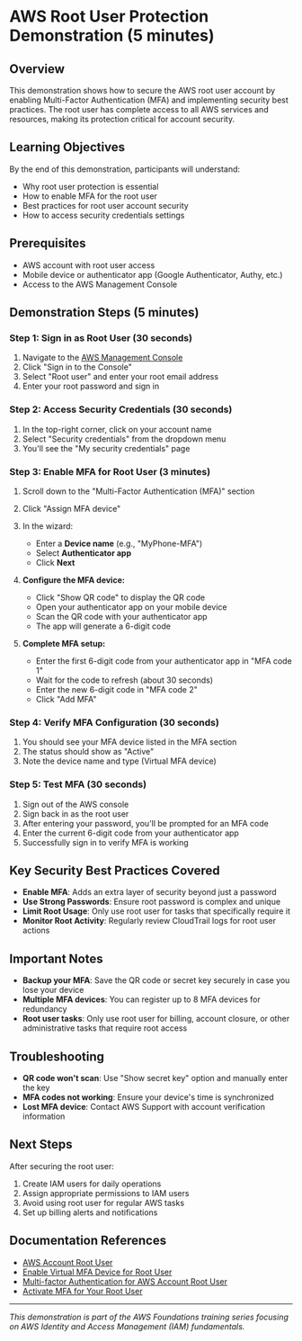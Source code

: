 # AWS Root User Protection Demonstration (5 minutes)

## Overview
This demonstration shows how to secure the AWS root user account by enabling Multi-Factor Authentication (MFA) and implementing security best practices. The root user has complete access to all AWS services and resources, making its protection critical for account security.

## Learning Objectives
By the end of this demonstration, participants will understand:
- Why root user protection is essential
- How to enable MFA for the root user
- Best practices for root user account security
- How to access security credentials settings

## Prerequisites
- AWS account with root user access
- Mobile device or authenticator app (Google Authenticator, Authy, etc.)
- Access to the AWS Management Console

## Demonstration Steps (5 minutes)

### Step 1: Sign in as Root User (30 seconds)
1. Navigate to the [AWS Management Console](https://console.aws.amazon.com/)
2. Click "Sign in to the Console"
3. Select "Root user" and enter your root email address
4. Enter your root password and sign in

### Step 2: Access Security Credentials (30 seconds)
1. In the top-right corner, click on your account name
2. Select "Security credentials" from the dropdown menu
3. You'll see the "My security credentials" page

### Step 3: Enable MFA for Root User (3 minutes)
1. Scroll down to the "Multi-Factor Authentication (MFA)" section
2. Click "Assign MFA device"
3. In the wizard:
   - Enter a **Device name** (e.g., "MyPhone-MFA")
   - Select **Authenticator app**
   - Click **Next**

4. **Configure the MFA device:**
   - Click "Show QR code" to display the QR code
   - Open your authenticator app on your mobile device
   - Scan the QR code with your authenticator app
   - The app will generate a 6-digit code

5. **Complete MFA setup:**
   - Enter the first 6-digit code from your authenticator app in "MFA code 1"
   - Wait for the code to refresh (about 30 seconds)
   - Enter the new 6-digit code in "MFA code 2"
   - Click "Add MFA"

### Step 4: Verify MFA Configuration (30 seconds)
1. You should see your MFA device listed in the MFA section
2. The status should show as "Active"
3. Note the device name and type (Virtual MFA device)

### Step 5: Test MFA (30 seconds)
1. Sign out of the AWS console
2. Sign back in as the root user
3. After entering your password, you'll be prompted for an MFA code
4. Enter the current 6-digit code from your authenticator app
5. Successfully sign in to verify MFA is working

## Key Security Best Practices Covered
- **Enable MFA**: Adds an extra layer of security beyond just a password
- **Use Strong Passwords**: Ensure root password is complex and unique
- **Limit Root Usage**: Only use root user for tasks that specifically require it
- **Monitor Root Activity**: Regularly review CloudTrail logs for root user actions

## Important Notes
- **Backup your MFA**: Save the QR code or secret key securely in case you lose your device
- **Multiple MFA devices**: You can register up to 8 MFA devices for redundancy
- **Root user tasks**: Only use root user for billing, account closure, or other administrative tasks that require root access

## Troubleshooting
- **QR code won't scan**: Use "Show secret key" option and manually enter the key
- **MFA codes not working**: Ensure your device's time is synchronized
- **Lost MFA device**: Contact AWS Support with account verification information

## Next Steps
After securing the root user:
1. Create IAM users for daily operations
2. Assign appropriate permissions to IAM users
3. Avoid using root user for regular AWS tasks
4. Set up billing alerts and notifications

## Documentation References
- [AWS Account Root User](https://docs.aws.amazon.com/IAM/latest/UserGuide/id_root-user.html)
- [Enable Virtual MFA Device for Root User](https://docs.aws.amazon.com/IAM/latest/UserGuide/enable-virt-mfa-for-root.html)
- [Multi-factor Authentication for AWS Account Root User](https://docs.aws.amazon.com/IAM/latest/UserGuide/enable-mfa-for-root.html)
- [Activate MFA for Your Root User](https://docs.aws.amazon.com/accounts/latest/reference/getting-started-step3.html)

---
*This demonstration is part of the AWS Foundations training series focusing on AWS Identity and Access Management (IAM) fundamentals.*
